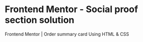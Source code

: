 # Frontend Mentor - Social proof section solution

Frontend Mentor | Order summary card Using HTML & CSS 
